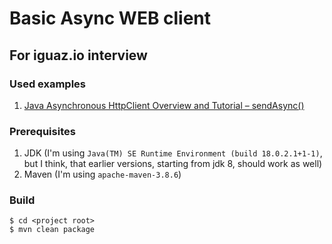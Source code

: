 # Basic Async WEB client
## For iguaz.io interview

### Used examples
1. [Java Asynchronous HttpClient Overview and Tutorial – sendAsync()](https://crunchify.com/java-asynchronous-httpclient-overview-and-tutorial-sendasync/)
### Prerequisites
1. JDK (I'm using ```Java(TM) SE Runtime Environment (build 18.0.2.1+1-1)```, but I think, that earlier versions, starting from jdk 8, should work as well)
2. Maven (I'm using ```apache-maven-3.8.6```)

### Build
```shell
$ cd <project root>
$ mvn clean package
```